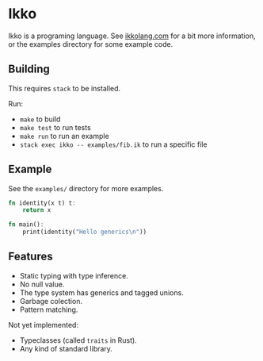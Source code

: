 # Ikko

Ikko is a programing language. See [ikkolang.com](http://ikkolang.com) for a bit
more information, or the examples directory for some example code.


## Building

This requires `stack` to be installed.

Run:

- `make` to build
- `make test` to run tests
- `make run` to run an example
- `stack exec ikko -- examples/fib.ik` to run a specific file

## Example

See the `examples/` directory for more examples.

```rust
fn identity(x t) t:
    return x

fn main():
    print(identity("Hello generics\n"))
```

## Features

- Static typing with type inference.
- No null value.
- The type system has generics and tagged unions.
- Garbage colection.
- Pattern matching.

Not yet implemented:

- Typeclasses (called `traits` in Rust).
- Any kind of standard library.
